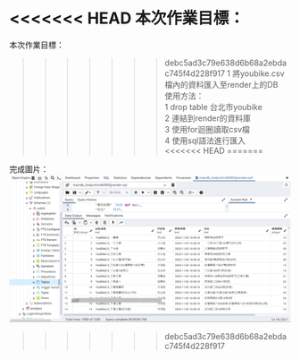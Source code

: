 <<<<<<< HEAD
本次作業目標：
=======
本次作業目標：<br>
>>>>>>> debc5ad3c79e638d6b68a2ebdac745f4d228f917
1 將youbike.csv檔內的資料匯入至render上的DB<br>
使用方法：<br>
1 drop table 台北市youbike<br>
2 連結到render的資料庫<br>
3 使用for迴圈讀取csv檔<br>
4 使用sql語法進行匯入<br>
<<<<<<< HEAD
=======

完成圖片：
![image](./import_crv.png)
>>>>>>> debc5ad3c79e638d6b68a2ebdac745f4d228f917
